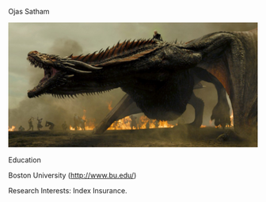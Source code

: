 Ojas Satham

![Dragon](./Dragon.jpg)

Education

Boston University (http://www.bu.edu/)

Research Interests: Index Insurance.